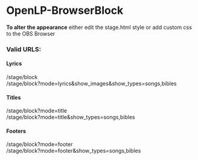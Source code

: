 # OpenLP-BrowserBlock
<b>To alter the appearance</b> either edit the stage.html style or add custom css to the OBS Browser
<h3>Valid URLS:</h3>
<h4>Lyrics</h4>
/stage/block</br>
/stage/block?mode=lyrics&show_images&show_types=songs,bibles</br>
<h4>Titles</h4>
/stage/block?mode=title</br>
/stage/block?mode=title&show_types=songs,bibles</br>
<h4>Footers</h4>
/stage/block?mode=footer</br>
/stage/block?mode=footer&show_types=songs,bibles</br>

